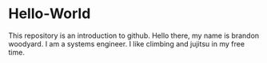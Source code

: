 # Hello-World
This repository is an introduction to github.
Hello there, my name is brandon woodyard. I am a systems engineer. I like climbing and jujitsu in my free time. 
